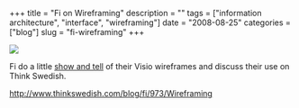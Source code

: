 +++
title = "Fi on Wireframing"
description = ""
tags = ["information architecture", "interface", "wireframing"]
date = "2008-08-25"
categories = ["blog"]
slug = "fi-wireframing"
+++



  <div class="notebook-screenshot"><a href="http://www.thinkswedish.com/blog/fi/973/Wireframing"><img src="http://media.konigi.com/bluga/wt48b2a48b97312.jpg"/></a></div><p>Fi do a little <a href="http://www.thinkswedish.com/blog/fi/973/Wireframing">show and tell</a> of their Visio wireframes and discuss their use on Think Swedish.</p>
    
  <a href="http://www.thinkswedish.com/blog/fi/973/Wireframing">http://www.thinkswedish.com/blog/fi/973/Wireframing</a>
